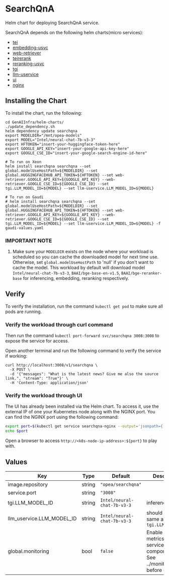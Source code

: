 # SearchQnA

Helm chart for deploying SearchQnA service.

SearchQnA depends on the following helm charts(micro services):

- [tei](../common/tei)
- [embedding-usvc](../common/embedding-usvc)
- [web-retriever](../common/web-retriever)
- [teirerank](../common/teirerank)
- [reranking-usvc](../common/reranking-usvc)
- [tgi](../common/tgi)
- [llm-uservice](../common/llm-uservice)
- [ui](../common/ui)
- [nginx](../common/nginx)

## Installing the Chart

To install the chart, run the following:

```console
cd GenAIInfra/helm-charts/
./update_dependency.sh
helm dependency update searchqna
export MODELDIR="/mnt/opea-models"
export MODEL="Intel/neural-chat-7b-v3-3"
export HFTOKEN="insert-your-huggingface-token-here"
export GOOGLE_API_KEY="insert-your-google-api-key-here"
export GOOGLE_CSE_ID="insert-your-google-search-engine-id-here"

# To run on Xeon
helm install searchqna searchqna --set global.modelUseHostPath=${MODELDIR} --set global.HUGGINGFACEHUB_API_TOKEN=${HFTOKEN} --set web-retriever.GOOGLE_API_KEY=${GOOGLE_API_KEY} --web-retriever.GOOGLE_CSE_ID=${GOOGLE_CSE_ID} --set tgi.LLM_MODEL_ID=${MODEL} --set llm-uservice.LLM_MODEL_ID=${MODEL}

# To run on Gaudi
# helm install searchqna searchqna --set global.modelUseHostPath=${MODELDIR} --set global.HUGGINGFACEHUB_API_TOKEN=${HFTOKEN} --set web-retriever.GOOGLE_API_KEY=${GOOGLE_API_KEY} --web-retriever.GOOGLE_CSE_ID=${GOOGLE_CSE_ID} --set tgi.LLM_MODEL_ID=${MODEL} --set llm-uservice.LLM_MODEL_ID=${MODEL} -f gaudi-values.yaml
```

### IMPORTANT NOTE

1. Make sure your `MODELDIR` exists on the node where your workload is scheduled so you can cache the downloaded model for next time use. Otherwise, set `global.modelUseHostPath` to 'null' if you don't want to cache the model. This workload by default will download model `Intel/neural-chat-7b-v3-3`, `BAAI/bge-base-en-v1.5`, `BAAI/bge-reranker-base` for inferencing, embedding, reranking respectively.

## Verify

To verify the installation, run the command `kubectl get pod` to make sure all pods are running.

### Verify the workload through curl command

Then run the command `kubectl port-forward svc/searchqna 3008:3008` to expose the service for access.

Open another terminal and run the following command to verify the service if working:

```console
curl http://localhost:3008/v1/searchqna \
  -X POST \
  -d '{"messages": "What is the latest news? Give me also the source link.", "stream": "True"}' \
  -H 'Content-Type: application/json'
```

### Verify the workload through UI

The UI has already been installed via the Helm chart. To access it, use the external IP of one your Kubernetes node along with the NGINX port. You can find the NGINX port using the following command:

```bash
export port=$(kubectl get service searchqna-nginx --output='jsonpath={.spec.ports[0].nodePort}')
echo $port
```

Open a browser to access `http://<k8s-node-ip-address>:${port}` to play with.

## Values

| Key                       | Type   | Default                     | Description                                                                            |
| ------------------------- | ------ | --------------------------- | -------------------------------------------------------------------------------------- |
| image.repository          | string | `"opea/searchqna"`          |                                                                                        |
| service.port              | string | `"3008"`                    |                                                                                        |
| tgi.LLM_MODEL_ID          | string | `Intel/neural-chat-7b-v3-3` | inference model                                                                        |
| llm_uservice.LLM_MODEL_ID | string | `Intel/neural-chat-7b-v3-3` | should be the same as `tgi.LLM_MODEL_ID`                                               |
| global.monitoring         | bool   | `false`                     | Enable usage metrics for the service components. See ../monitoring.md before enabling! |

